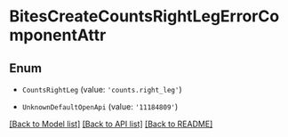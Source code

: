 # BitesCreateCountsRightLegErrorComponentAttr


## Enum

* `CountsRightLeg` (value: `'counts.right_leg'`)

* `UnknownDefaultOpenApi` (value: `'11184809'`)

[[Back to Model list]](../README.md#documentation-for-models) [[Back to API list]](../README.md#documentation-for-api-endpoints) [[Back to README]](../README.md)
